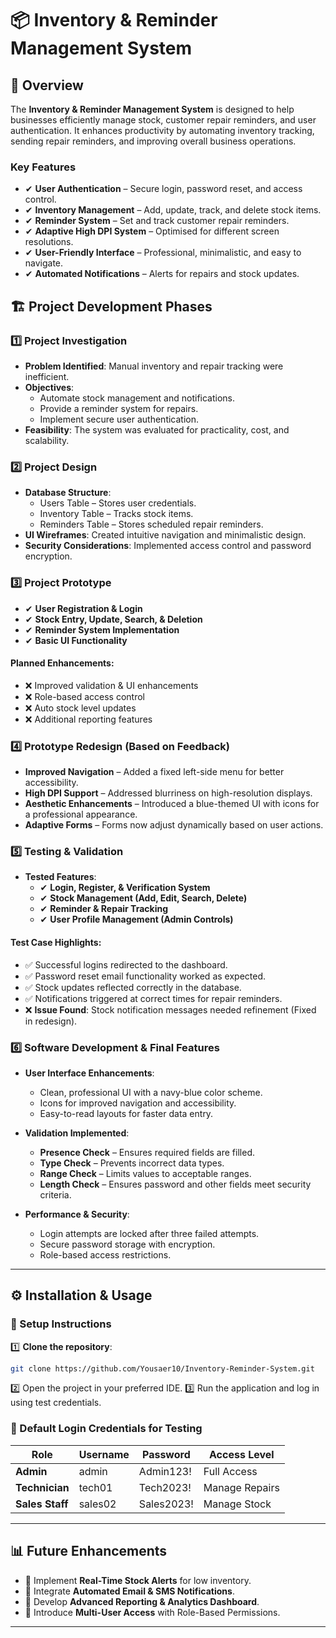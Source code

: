 # 📦 Inventory & Reminder Management System

## 📌 Overview
The **Inventory & Reminder Management System** is designed to help businesses efficiently manage stock, customer repair reminders, and user authentication. It enhances productivity by automating inventory tracking, sending repair reminders, and improving overall business operations.

### Key Features
- ✔ **User Authentication** – Secure login, password reset, and access control.
- ✔ **Inventory Management** – Add, update, track, and delete stock items.
- ✔ **Reminder System** – Set and track customer repair reminders.
- ✔ **Adaptive High DPI System** – Optimised for different screen resolutions.
- ✔ **User-Friendly Interface** – Professional, minimalistic, and easy to navigate.
- ✔ **Automated Notifications** – Alerts for repairs and stock updates.

## 🏗️ Project Development Phases

### 1️⃣ Project Investigation
- **Problem Identified**: Manual inventory and repair tracking were inefficient.
- **Objectives**:
  - Automate stock management and notifications.
  - Provide a reminder system for repairs.
  - Implement secure user authentication.
- **Feasibility**: The system was evaluated for practicality, cost, and scalability.

### 2️⃣ Project Design
- **Database Structure**:
  - Users Table – Stores user credentials.
  - Inventory Table – Tracks stock items.
  - Reminders Table – Stores scheduled repair reminders.
- **UI Wireframes**: Created intuitive navigation and minimalistic design.
- **Security Considerations**: Implemented access control and password encryption.

### 3️⃣ Project Prototype
- ✔ **User Registration & Login**
- ✔ **Stock Entry, Update, Search, & Deletion**
- ✔ **Reminder System Implementation**
- ✔ **Basic UI Functionality**

#### Planned Enhancements:
- ❌ Improved validation & UI enhancements
- ❌ Role-based access control
- ❌ Auto stock level updates
- ❌ Additional reporting features

### 4️⃣ Prototype Redesign (Based on Feedback)
- **Improved Navigation** – Added a fixed left-side menu for better accessibility.
- **High DPI Support** – Addressed blurriness on high-resolution displays.
- **Aesthetic Enhancements** – Introduced a blue-themed UI with icons for a professional appearance.
- **Adaptive Forms** – Forms now adjust dynamically based on user actions.

### 5️⃣ Testing & Validation
- **Tested Features**:
  - ✔ **Login, Register, & Verification System**
  - ✔ **Stock Management (Add, Edit, Search, Delete)**
  - ✔ **Reminder & Repair Tracking**
  - ✔ **User Profile Management (Admin Controls)**

#### Test Case Highlights:
- ✅ Successful logins redirected to the dashboard.
- ✅ Password reset email functionality worked as expected.
- ✅ Stock updates reflected correctly in the database.
- ✅ Notifications triggered at correct times for repair reminders.
- ❌ **Issue Found**: Stock notification messages needed refinement (Fixed in redesign).

### 6️⃣ Software Development & Final Features
- **User Interface Enhancements**:
  - Clean, professional UI with a navy-blue color scheme.
  - Icons for improved navigation and accessibility.
  - Easy-to-read layouts for faster data entry.
  
- **Validation Implemented**:
  - **Presence Check** – Ensures required fields are filled.
  - **Type Check** – Prevents incorrect data types.
  - **Range Check** – Limits values to acceptable ranges.
  - **Length Check** – Ensures password and other fields meet security criteria.

- **Performance & Security**:
  - Login attempts are locked after three failed attempts.
  - Secure password storage with encryption.
  - Role-based access restrictions.

---

## ⚙️ Installation & Usage

### 🔧 Setup Instructions
1️⃣ **Clone the repository**:
   ```bash
   git clone https://github.com/Yousaer10/Inventory-Reminder-System.git
   ```
2️⃣ Open the project in your preferred IDE.
3️⃣ Run the application and log in using test credentials.

### 🔑 Default Login Credentials for Testing

| Role          | Username  | Password     | Access Level   |
|---------------|-----------|--------------|----------------|
| **Admin**     | admin     | Admin123!    | Full Access    |
| **Technician**| tech01    | Tech2023!    | Manage Repairs |
| **Sales Staff** | sales02  | Sales2023!   | Manage Stock   |

---

## 📊 Future Enhancements
- 🔹 Implement **Real-Time Stock Alerts** for low inventory.
- 🔹 Integrate **Automated Email & SMS Notifications**.
- 🔹 Develop **Advanced Reporting & Analytics Dashboard**.
- 🔹 Introduce **Multi-User Access** with Role-Based Permissions.

---
